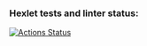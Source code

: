 ### Hexlet tests and linter status:
[![Actions Status](https://github.com/cokuevn/frontend-project-46/workflows/hexlet-check/badge.svg)](https://github.com/cokuevn/frontend-project-46/actions)